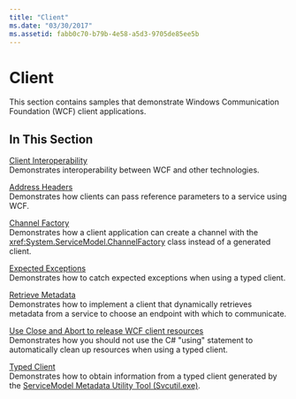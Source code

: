 ```yaml
---
title: "Client"
ms.date: "03/30/2017"
ms.assetid: fabb0c70-b79b-4e58-a5d3-9705de85ee5b
---
```

# Client

This section contains samples that demonstrate Windows Communication Foundation (WCF) client applications.  
  
## In This Section  

 [Client Interoperability](client-interoperability.md)  
 Demonstrates interoperability between WCF and other technologies.  
  
 [Address Headers](address-headers.md)  
 Demonstrates how clients can pass reference parameters to a service using WCF.  
  
 [Channel Factory](channel-factory.md)  
 Demonstrates how a client application can create a channel with the <xref:System.ServiceModel.ChannelFactory> class instead of a generated client.  
  
 [Expected Exceptions](expected-exceptions.md)  
 Demonstrates how to catch expected exceptions when using a typed client.  
  
 [Retrieve Metadata](retrieve-metadata.md)  
 Demonstrates how to implement a client that dynamically retrieves metadata from a service to choose an endpoint with which to communicate.  
  
 [Use Close and Abort to release WCF client resources](use-close-abort-release-wcf-client-resources.md)  
 Demonstrates how you should not use the C# "using" statement to automatically clean up resources when using a typed client.  
  
 [Typed Client](typed-client.md)  
 Demonstrates how to obtain information from a typed client generated by the [ServiceModel Metadata Utility Tool (Svcutil.exe)](../servicemodel-metadata-utility-tool-svcutil-exe.md).
